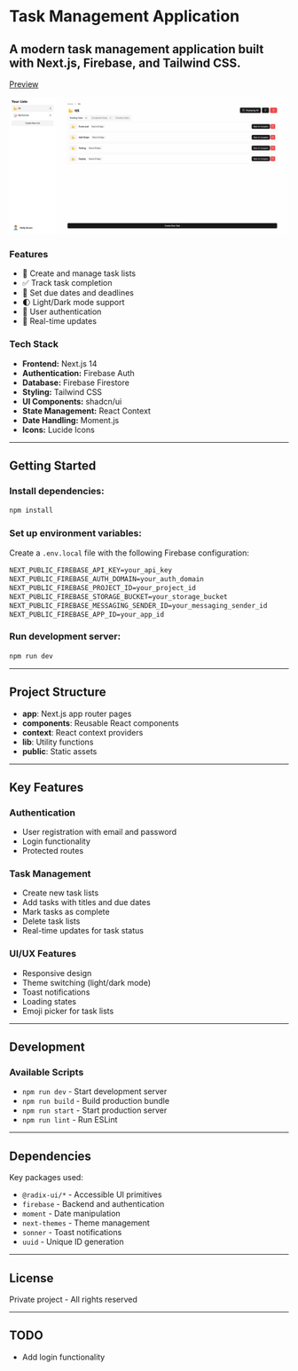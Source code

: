 # Task Management Application

## A modern task management application built with Next.js, Firebase, and Tailwind CSS.

[Preview](https://todo-kohl-pi-23.vercel.app/landing)

![TMS-process](https://github.com/molly1022/TMS_Next_Firebase/blob/main/public/Process.jpg)

### Features
- 📝 Create and manage task lists
- ✅ Track task completion
- 🎯 Set due dates and deadlines
- 🌓 Light/Dark mode support
- 👤 User authentication
- 🔄 Real-time updates

### Tech Stack
- **Frontend:** Next.js 14
- **Authentication:** Firebase Auth
- **Database:** Firebase Firestore
- **Styling:** Tailwind CSS
- **UI Components:** shadcn/ui
- **State Management:** React Context
- **Date Handling:** Moment.js
- **Icons:** Lucide Icons

---

## Getting Started

### Install dependencies:
```bash
npm install
```

### Set up environment variables:
Create a `.env.local` file with the following Firebase configuration:
```env
NEXT_PUBLIC_FIREBASE_API_KEY=your_api_key
NEXT_PUBLIC_FIREBASE_AUTH_DOMAIN=your_auth_domain
NEXT_PUBLIC_FIREBASE_PROJECT_ID=your_project_id
NEXT_PUBLIC_FIREBASE_STORAGE_BUCKET=your_storage_bucket
NEXT_PUBLIC_FIREBASE_MESSAGING_SENDER_ID=your_messaging_sender_id
NEXT_PUBLIC_FIREBASE_APP_ID=your_app_id
```

### Run development server:
```bash
npm run dev
```

---

## Project Structure
- **app**: Next.js app router pages
- **components**: Reusable React components
- **context**: React context providers
- **lib**: Utility functions
- **public**: Static assets

---

## Key Features

### Authentication
- User registration with email and password
- Login functionality
- Protected routes

### Task Management
- Create new task lists
- Add tasks with titles and due dates
- Mark tasks as complete
- Delete task lists
- Real-time updates for task status

### UI/UX Features
- Responsive design
- Theme switching (light/dark mode)
- Toast notifications
- Loading states
- Emoji picker for task lists

---

## Development

### Available Scripts
- `npm run dev` - Start development server
- `npm run build` - Build production bundle
- `npm run start` - Start production server
- `npm run lint` - Run ESLint

---

## Dependencies

Key packages used:
- `@radix-ui/*` - Accessible UI primitives
- `firebase` - Backend and authentication
- `moment` - Date manipulation
- `next-themes` - Theme management
- `sonner` - Toast notifications
- `uuid` - Unique ID generation

---

## License

Private project - All rights reserved

---

## TODO
- Add login functionality
